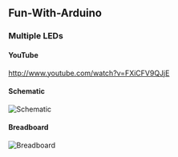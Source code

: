 Fun-With-Arduino
----------------

### Multiple LEDs
#### YouTube
http://www.youtube.com/watch?v=FXiCFV9QJjE

#### Schematic
![Schematic](/tswr/Fun-With-Arduino/master/multiple_leds/multiple_leds_breadboard.png)

#### Breadboard
![Breadboard](/tswr/Fun-With-Arduino/master/multiple_leds/multiple_leds_breadboard.png)


